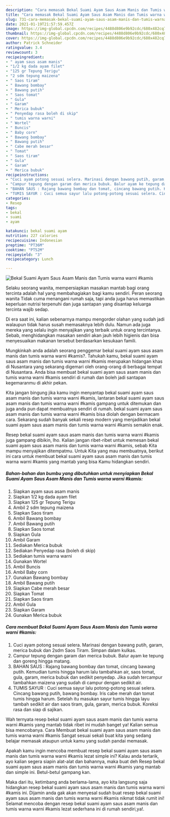 ```yaml
---
description: "Cara memasak Bekal Suami Ayam Saus Asam Manis dan Tumis warna warni #kamis yang nikmat dan Mudah Dibuat"
title: "Cara memasak Bekal Suami Ayam Saus Asam Manis dan Tumis warna warni #kamis yang nikmat dan Mudah Dibuat"
slug: 731-cara-memasak-bekal-suami-ayam-saus-asam-manis-dan-tumis-warna-warni-kamis-yang-nikmat-dan-mudah-dibuat
date: 2021-01-19T21:57:59.457Z
image: https://img-global.cpcdn.com/recipes/4488d806e9b92cdc/680x482cq70/bekal-suami-ayam-saus-asam-manis-dan-tumis-warna-warni-kamis-foto-resep-utama.jpg
thumbnail: https://img-global.cpcdn.com/recipes/4488d806e9b92cdc/680x482cq70/bekal-suami-ayam-saus-asam-manis-dan-tumis-warna-warni-kamis-foto-resep-utama.jpg
cover: https://img-global.cpcdn.com/recipes/4488d806e9b92cdc/680x482cq70/bekal-suami-ayam-saus-asam-manis-dan-tumis-warna-warni-kamis-foto-resep-utama.jpg
author: Patrick Schneider
ratingvalue: 3.4
reviewcount: 3
recipeingredient:
- " ayam saus asam manis"
- "1/2 kg dada ayam filet"
- "125 gr Tepung Terigu"
- "2 sdm tepung maizena"
- " Saos tiram"
- " Bawang bombay"
- " Bawang putih"
- " Saos tomat"
- " Gula"
- " Garam"
- " Merica bubuk"
- " Penyedap rasa boleh di skip"
- " tumis warna warni"
- " Wortel"
- " Buncis"
- " Baby corn"
- " Bawang bombay"
- " Bawang putih"
- " Cabe merah besar"
- " Tomat"
- " Saos tiram"
- " Gula"
- " Garam"
- " Merica bubuk"
recipeinstructions:
- "Cuci ayam potong sesuai selera. Marinasi dengan bawang putih, garam, merica bubuk dan 2sdm Saos Tiram. Simpan dalam kulkas."
- "Campur tepung dengan garam dan merica bubuk. Balur ayam ke tepung dan goreng hingga matang."
- "BAHAN SAUS : Rajang bawang bombay dan tomat, cincang bawang putih. Kemudian tumis hingga harum lalu tambahkan air, saos tomat, gula, garam, merica bubuk dan sedikit penyedap. Jika sudah tercampur tambahkan maizena yang sudah di campur dengan sedikit air."
- "TUMIS SAYUR : Cuci semua sayur lalu potong-potong sesuai selera. Cincang bawang putih, bawang bombay. Iris cabe merah dan tomat tumis hingga harum. Setelah itu masukan sayur tumis hingga layu tambah sedikit air dan saos tiram, gula, garam, merica bubuk. Koreksi rasa dan siap di sajikan."
categories:
- Resep
tags:
- bekal
- suami
- ayam

katakunci: bekal suami ayam 
nutrition: 227 calories
recipecuisine: Indonesian
preptime: "PT36M"
cooktime: "PT52M"
recipeyield: "3"
recipecategory: Lunch

---
```



![Bekal Suami Ayam Saus Asam Manis dan Tumis warna warni #kamis](https://img-global.cpcdn.com/recipes/4488d806e9b92cdc/680x482cq70/bekal-suami-ayam-saus-asam-manis-dan-tumis-warna-warni-kamis-foto-resep-utama.jpg)

Selaku seorang wanita, mempersiapkan masakan mantab bagi orang tercinta adalah hal yang membahagiakan bagi kamu sendiri. Peran seorang  wanita Tidak cuma menangani rumah saja, tapi anda juga harus memastikan keperluan nutrisi terpenuhi dan juga santapan yang disantap keluarga tercinta wajib sedap.

Di era  saat ini, kalian sebenarnya mampu mengorder olahan yang sudah jadi walaupun tidak harus susah memasaknya lebih dulu. Namun ada juga mereka yang selalu ingin menyajikan yang terbaik untuk orang tercintanya. Sebab, menghidangkan masakan sendiri akan jauh lebih higienis dan bisa menyesuaikan makanan tersebut berdasarkan kesukaan famili. 



Mungkinkah anda adalah seorang penggemar bekal suami ayam saus asam manis dan tumis warna warni #kamis?. Tahukah kamu, bekal suami ayam saus asam manis dan tumis warna warni #kamis merupakan hidangan khas di Nusantara yang sekarang digemari oleh orang-orang di berbagai tempat di Nusantara. Anda bisa membuat bekal suami ayam saus asam manis dan tumis warna warni #kamis sendiri di rumah dan boleh jadi santapan kegemaranmu di akhir pekan.

Kita jangan bingung jika kamu ingin menyantap bekal suami ayam saus asam manis dan tumis warna warni #kamis, lantaran bekal suami ayam saus asam manis dan tumis warna warni #kamis gampang untuk ditemukan dan juga anda pun dapat membuatnya sendiri di rumah. bekal suami ayam saus asam manis dan tumis warna warni #kamis bisa diolah dengan bermacam cara. Sekarang sudah banyak sekali resep modern yang menjadikan bekal suami ayam saus asam manis dan tumis warna warni #kamis semakin enak.

Resep bekal suami ayam saus asam manis dan tumis warna warni #kamis juga gampang dibikin, lho. Kalian jangan ribet-ribet untuk memesan bekal suami ayam saus asam manis dan tumis warna warni #kamis, sebab Kita mampu menyajikan ditempatmu. Untuk Kita yang mau membuatnya, berikut ini cara untuk membuat bekal suami ayam saus asam manis dan tumis warna warni #kamis yang mantab yang bisa Kamu hidangkan sendiri.

<!--inarticleads1-->

##### Bahan-bahan dan bumbu yang dibutuhkan untuk menyiapkan Bekal Suami Ayam Saus Asam Manis dan Tumis warna warni #kamis:

1. Siapkan  ayam saus asam manis
1. Siapkan 1/2 kg dada ayam filet
1. Siapkan 125 gr Tepung Terigu
1. Ambil 2 sdm tepung maizena
1. Siapkan  Saos tiram
1. Ambil  Bawang bombay
1. Ambil  Bawang putih
1. Siapkan  Saos tomat
1. Siapkan  Gula
1. Ambil  Garam
1. Sediakan  Merica bubuk
1. Sediakan  Penyedap rasa (boleh di skip)
1. Sediakan  tumis warna warni
1. Gunakan  Wortel
1. Ambil  Buncis
1. Ambil  Baby corn
1. Gunakan  Bawang bombay
1. Ambil  Bawang putih
1. Siapkan  Cabe merah besar
1. Siapkan  Tomat
1. Siapkan  Saos tiram
1. Ambil  Gula
1. Siapkan  Garam
1. Gunakan  Merica bubuk




<!--inarticleads2-->

##### Cara membuat Bekal Suami Ayam Saus Asam Manis dan Tumis warna warni #kamis:

1. Cuci ayam potong sesuai selera. Marinasi dengan bawang putih, garam, merica bubuk dan 2sdm Saos Tiram. Simpan dalam kulkas.
1. Campur tepung dengan garam dan merica bubuk. Balur ayam ke tepung dan goreng hingga matang.
1. BAHAN SAUS : Rajang bawang bombay dan tomat, cincang bawang putih. Kemudian tumis hingga harum lalu tambahkan air, saos tomat, gula, garam, merica bubuk dan sedikit penyedap. Jika sudah tercampur tambahkan maizena yang sudah di campur dengan sedikit air.
1. TUMIS SAYUR : Cuci semua sayur lalu potong-potong sesuai selera. Cincang bawang putih, bawang bombay. Iris cabe merah dan tomat tumis hingga harum. Setelah itu masukan sayur tumis hingga layu tambah sedikit air dan saos tiram, gula, garam, merica bubuk. Koreksi rasa dan siap di sajikan.




Wah ternyata resep bekal suami ayam saus asam manis dan tumis warna warni #kamis yang mantab tidak ribet ini mudah banget ya! Kalian semua bisa mencobanya. Cara Membuat bekal suami ayam saus asam manis dan tumis warna warni #kamis Sangat sesuai sekali buat kita yang sedang belajar memasak ataupun untuk kamu yang sudah pandai memasak.

Apakah kamu ingin mencoba membuat resep bekal suami ayam saus asam manis dan tumis warna warni #kamis lezat simple ini? Kalau anda tertarik, ayo kalian segera siapin alat-alat dan bahannya, maka buat deh Resep bekal suami ayam saus asam manis dan tumis warna warni #kamis yang mantab dan simple ini. Betul-betul gampang kan. 

Maka dari itu, ketimbang anda berlama-lama, ayo kita langsung saja hidangkan resep bekal suami ayam saus asam manis dan tumis warna warni #kamis ini. Dijamin anda gak akan menyesal sudah buat resep bekal suami ayam saus asam manis dan tumis warna warni #kamis nikmat tidak rumit ini! Selamat mencoba dengan resep bekal suami ayam saus asam manis dan tumis warna warni #kamis lezat sederhana ini di rumah sendiri,ya!.

